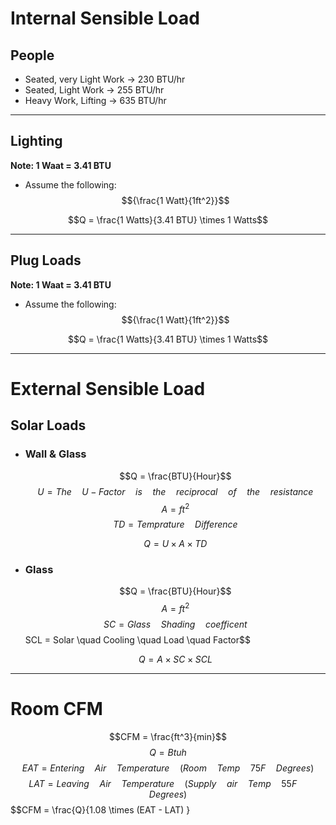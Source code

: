# Internal Sensible Load
## People 
- Seated, very Light Work &#8594; 230 BTU/hr
- Seated, Light Work &#8594; 255 BTU/hr
- Heavy Work, Lifting &#8594;  635 BTU/hr

----
## Lighting 
**Note: 1 Waat = 3.41 BTU**

- Assume the following:
$${\frac{1 Watt}{1ft^2}}$$
  
$$Q = \frac{1 Watts}{3.41 BTU} \times 1 Watts$$


---
## Plug Loads 
**Note: 1 Waat = 3.41 BTU**

- Assume the following:
  $${\frac{1 Watt}{1ft^2}}$$

$$Q = \frac{1 Watts}{3.41 BTU} \times 1 Watts$$

---
# External Sensible Load
## Solar Loads
  - ### Wall & Glass
      $$Q = \frac{BTU}{Hour}$$
      $$U = The \quad U-Factor \quad is \quad the \quad reciprocal \quad of \quad the \quad resistance$$
      $$A = ft^2$$
      $$TD = Temprature \quad Difference$$

      $$Q = U \times A \times TD$$
  - ### Glass
      $$Q = \frac{BTU}{Hour}$$
      $$A = ft^2$$
      $$SC = Glass \quad Shading \quad coefficent
      $$SCL = Solar \quad Cooling \quad Load \quad Factor$$

      $$Q = A \times SC \times SCL$$
---
# Room CFM
$$CFM = \frac{ft^3}{min}$$
$$Q = Btuh$$
$$EAT = Entering \quad Air \quad Temperature \quad (Room \quad Temp \quad 75F \quad Degrees)$$
$$LAT = Leaving \quad Air \quad Temperature \quad (Supply \quad air \quad Temp \quad 55F \quad Degrees)$$
$$CFM = \frac{Q}{1.08 \times (EAT - LAT) }